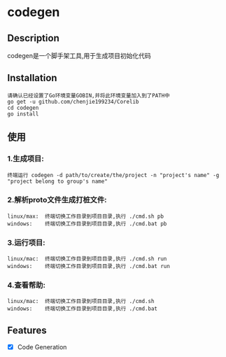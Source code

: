 # codegen

## Description
codegen是一个脚手架工具,用于生成项目初始化代码

## Installation
```
请确认已经设置了Go环境变量GOBIN,并将此环境变量加入到了PATH中
go get -u github.com/chenjie199234/Corelib
cd codegen
go install
```
## 使用
### 1.生成项目:
	终端运行 codegen -d path/to/create/the/project -n "project's name" -g "project belong to group's name"
### 2.解析proto文件生成打桩文件:
	linux/max: 	终端切换工作目录到项目目录,执行 ./cmd.sh pb
	windows: 	终端切换工作目录到项目目录,执行 ./cmd.bat pb
### 3.运行项目:
	linux/mac: 	终端切换工作目录到项目目录,执行 ./cmd.sh run
	windows: 	终端切换工作目录到项目目录,执行 ./cmd.bat run
### 4.查看帮助:
	linux/mac: 	终端切换工作目录到项目目录,执行 ./cmd.sh
	windows: 	终端切换工作目录到项目目录,执行 ./cmd.bat

## Features
- [X] Code Generation
